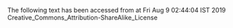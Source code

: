 The following text has been accessed from at Fri Aug 9 02:44:04 IST 2019
Creative_Commons_Attribution-ShareAlike_License
